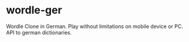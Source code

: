 # wordle-ger
Wordle Clone in German.
Play without limitations on mobile device or PC.
API to german dictionaries.
